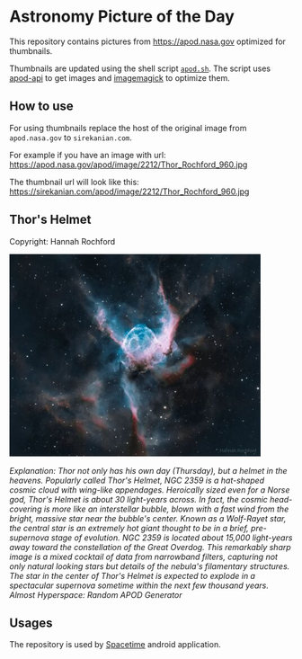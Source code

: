 # Astronomy Picture of the Day

This repository contains pictures from https://apod.nasa.gov optimized for thumbnails.

Thumbnails are updated using the shell script [`apod.sh`](apod.sh). The script
uses [apod-api](https://github.com/nasa/apod-api) to get images and [imagemagick](https://imagemagick.org) to
optimize them.

## How to use

For using thumbnails replace the host of the original image from `apod.nasa.gov` to `sirekanian.com`.

For example if you have an image with url:<br>
https://apod.nasa.gov/apod/image/2212/Thor_Rochford_960.jpg

The thumbnail url will look like this:<br>
https://sirekanian.com/apod/image/2212/Thor_Rochford_960.jpg

## Thor's Helmet

Copyright: Hannah Rochford

[![the picture of the day][1]][2]

_Explanation: Thor not only has his own day (Thursday), but a helmet in the heavens.  Popularly called Thor's Helmet, NGC 2359 is a hat-shaped cosmic cloud with wing-like appendages. Heroically sized even for a Norse god, Thor's Helmet is about 30 light-years across. In fact, the cosmic head-covering is more like an interstellar bubble, blown with a fast wind from the bright, massive star near the bubble's center. Known as a Wolf-Rayet star, the central star is an extremely hot giant thought to be in a brief, pre-supernova stage of evolution. NGC 2359 is located about 15,000 light-years away toward the constellation of the Great Overdog. This remarkably sharp image is a mixed cocktail of data from  narrowband filters, capturing not only natural looking stars but details of the nebula's filamentary structures. The star in the center of Thor's Helmet is expected to explode in a spectacular supernova sometime within the next few thousand years.    Almost Hyperspace: Random APOD Generator_

## Usages

The repository is used by [Spacetime][3] android application.

[1]: image/2212/Thor_Rochford_960.jpg

[2]: https://apod.nasa.gov/apod/image/2212/Thor_Rochford_960.jpg

[3]: https://github.com/sirekanian/spacetime
